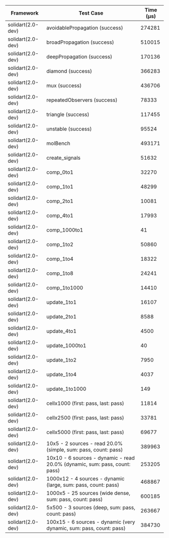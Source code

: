 | Framework | Test Case | Time (μs) |
| --- | --- | --- |
| solidart(2.0-dev) | avoidablePropagation (success) | 274281 |
| solidart(2.0-dev) | broadPropagation (success) | 510015 |
| solidart(2.0-dev) | deepPropagation (success) | 170136 |
| solidart(2.0-dev) | diamond (success) | 366283 |
| solidart(2.0-dev) | mux (success) | 436706 |
| solidart(2.0-dev) | repeatedObservers (success) | 78333 |
| solidart(2.0-dev) | triangle (success) | 117455 |
| solidart(2.0-dev) | unstable (success) | 95524 |
| solidart(2.0-dev) | molBench | 493171 |
| solidart(2.0-dev) | create_signals | 51632 |
| solidart(2.0-dev) | comp_0to1 | 32270 |
| solidart(2.0-dev) | comp_1to1 | 48299 |
| solidart(2.0-dev) | comp_2to1 | 10081 |
| solidart(2.0-dev) | comp_4to1 | 17993 |
| solidart(2.0-dev) | comp_1000to1 | 41 |
| solidart(2.0-dev) | comp_1to2 | 50860 |
| solidart(2.0-dev) | comp_1to4 | 18322 |
| solidart(2.0-dev) | comp_1to8 | 24241 |
| solidart(2.0-dev) | comp_1to1000 | 14410 |
| solidart(2.0-dev) | update_1to1 | 16107 |
| solidart(2.0-dev) | update_2to1 | 8588 |
| solidart(2.0-dev) | update_4to1 | 4500 |
| solidart(2.0-dev) | update_1000to1 | 40 |
| solidart(2.0-dev) | update_1to2 | 7950 |
| solidart(2.0-dev) | update_1to4 | 4037 |
| solidart(2.0-dev) | update_1to1000 | 149 |
| solidart(2.0-dev) | cellx1000 (first: pass, last: pass) | 11814 |
| solidart(2.0-dev) | cellx2500 (first: pass, last: pass) | 33781 |
| solidart(2.0-dev) | cellx5000 (first: pass, last: pass) | 69677 |
| solidart(2.0-dev) | 10x5 - 2 sources - read 20.0% (simple, sum: pass, count: pass) | 389963 |
| solidart(2.0-dev) | 10x10 - 6 sources - dynamic - read 20.0% (dynamic, sum: pass, count: pass) | 253205 |
| solidart(2.0-dev) | 1000x12 - 4 sources - dynamic (large, sum: pass, count: pass) | 468867 |
| solidart(2.0-dev) | 1000x5 - 25 sources (wide dense, sum: pass, count: pass) | 600185 |
| solidart(2.0-dev) | 5x500 - 3 sources (deep, sum: pass, count: pass) | 263667 |
| solidart(2.0-dev) | 100x15 - 6 sources - dynamic (very dynamic, sum: pass, count: pass) | 384730 |
